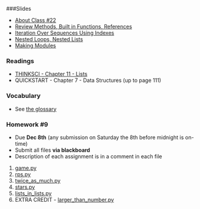 <a name="class22"></a>

###Slides
* [About Class #22](classes/22/meta.html)
* [Review Methods, Built in Functions, References](classes/22/review.html)
* [Iteration Over Sequences Using Indexes](classes/22/iteration-indexes.html)
* [Nested Loops, Nested Lists](classes/22/nested-loops.html)
* [Making Modules](classes/22/modules.html)

### Readings

* [THINKSCI - Chapter 11 - Lists](http://openbookproject.net/thinkcs/python/english3e/lists.html)
* QUICKSTART - Chapter 7 - Data Structures (up to page 111)

### Vocabulary
* See [the glossary](http://openbookproject.net/thinkcs/python/english3e/lists.html#glossary) 

<a name="homework9"></a>

### Homework #9

* Due __Dec 8th__ (any submission on Saturday the 8th before midnight is on-time)
* Submit all files __via blackboard__
* Description of each assignment is in a comment in each file

1. [game.py](homework/hw9/game.py)
2. [rps.py](homework/hw9/rps.py)
3. [twice_as_much.py](homework/hw9/twice_as_much.py)
4. [stars.py](homework/hw9/stars.py)
5. [lists_in_lists.py](homework/hw9/lists_in_lists.py)
6. EXTRA CREDIT - [larger_than_number.py](homework/hw9/larger_than_number.py)
